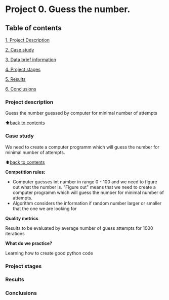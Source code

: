 # Project 0. Guess the number.


## Table of contents
[1. Project Description](https://github.com/andrey-mat/data_science/tree/main/project_0/README.md#Project%20description) 

[2. Case study](https://github.com/andrey-mat/data_science/tree/main/project_0/README.md#Case-study)

[3. Data brief information](https://github.com/andrey-mat/data_science/tree/main/project_0/README.md#Data-brief-information)

[4. Project stages](https://github.com/andrey-mat/data_science/tree/main/project_0/README.md#Project-stages)

[5. Results](https://github.com/andrey-mat/data_science/tree/main/project_0/README.md#Results)

[6. Conclusions](https://github.com/andrey-mat/data_science/tree/main/project_0/README.md#Conclusions)


### Project description
Guess the number guessed by computer for minimal number of attempts

:arrow_up:[back to contents](https://github.com/andrey-mat/data_science/tree/main/project_0/README.md#Table-of-contents)


### Case study
We need to create a computer programm which will guess the number for minimal number of attempts.

:arrow_up:[back to contents](https://github.com/andrey-mat/data_science/tree/main/project_0/README.md#Table-of-contents)

**Competition rules:**
- Computer guesses int number in range 0 - 100 and we need to figure out what the number is. "Figure out" means that we need to create a computer programm which will guess the number for minimal number of attempts.
- Algorithm considers the information if random number larger or smaller that the one we are looking for

**Quality metrics**

Results to be evaluated by average number of guess attempts for 1000 iterations

**What do we practice?**

Learning how to create good python code

### Project stages


### Results


### Conclusions
